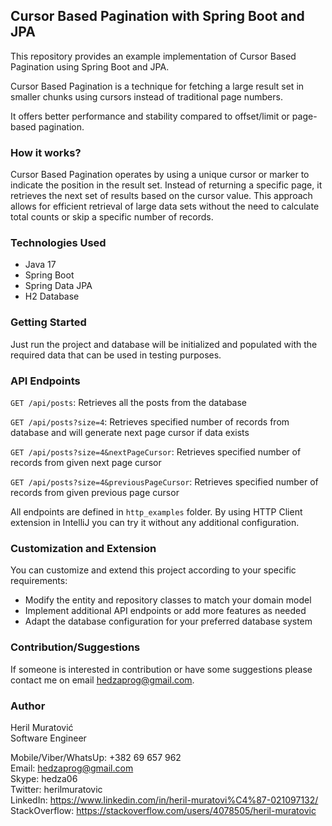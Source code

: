 ## Cursor Based Pagination with Spring Boot and JPA
This repository provides an example implementation of Cursor Based Pagination using Spring Boot and JPA. 

Cursor Based Pagination is a technique for fetching a large result set in smaller chunks using cursors instead of traditional page 
numbers. 

It offers better performance and stability compared to offset/limit or page-based pagination.

### How it works?
Cursor Based Pagination operates by using a unique cursor or marker to indicate the position in the result set. 
Instead of returning a specific page, it retrieves the next set of results based on the cursor value. 
This approach allows for efficient retrieval of large data sets without the need to calculate total counts or skip a 
specific number of records.

### Technologies Used
- Java 17
- Spring Boot
- Spring Data JPA
- H2 Database

### Getting Started
Just run the project and database will be initialized and populated with the required data that can be used in testing
purposes.

### API Endpoints
`GET /api/posts`: Retrieves all the posts from the database  

`GET /api/posts?size=4`: Retrieves specified number of records from database and will generate next page cursor 
if data exists

`GET /api/posts?size=4&nextPageCursor`: Retrieves specified number of records from given next page cursor

`GET /api/posts?size=4&previousPageCursor`: Retrieves specified number of records from given previous page cursor

All endpoints are defined in `http_examples` folder. By using HTTP Client extension in IntelliJ you can try it without 
any additional configuration.

### Customization and Extension
You can customize and extend this project according to your specific requirements:

- Modify the entity and repository classes to match your domain model
- Implement additional API endpoints or add more features as needed
- Adapt the database configuration for your preferred database system

### Contribution/Suggestions
If someone is interested in contribution or have some suggestions please contact me on email hedzaprog@gmail.com.

### Author
Heril Muratović  
Software Engineer

Mobile/Viber/WhatsUp: +382 69 657 962  
Email: hedzaprog@gmail.com  
Skype: hedza06  
Twitter: herilmuratovic  
LinkedIn: https://www.linkedin.com/in/heril-muratovi%C4%87-021097132/  
StackOverflow: https://stackoverflow.com/users/4078505/heril-muratovic
